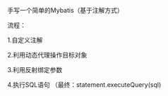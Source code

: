  手写一个简单的Mybatis（基于注解方式）
 
 流程：
 
1.自定义注解

2.利用动态代理操作目标对象

3.利用反射绑定参数

4.执行SQL语句  （最终：statement.executeQuery(sql)